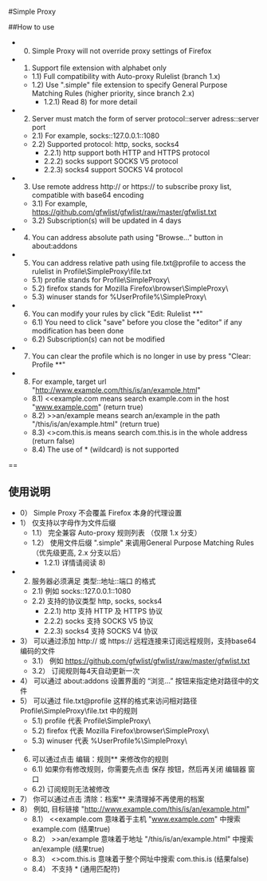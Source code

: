 #Simple Proxy


##How to use

- 0) Simple Proxy will not override proxy settings of Firefox 
- 1) Support file extension with alphabet only
  - 1.1) Full compatibility with Auto-proxy Rulelist (branch 1.x)
  - 1.2) Use ".simple" file extension to specify General Purpose Matching Rules (higher priority, since branch 2.x)
    - 1.2.1) Read 8) for more detail
- 2) Server must match the form of server protocol::server adress::server port
  - 2.1) For example, socks::127.0.0.1::1080
  - 2.2) Supported protocol: http, socks, socks4
    - 2.2.1) http support both HTTP and HTTPS protocol
    - 2.2.2) socks support SOCKS V5 protocol
    - 2.2.3) socks4 support SOCKS V4 protocol
- 3) Use remote address http:// or https:// to subscribe proxy list, compatible with base64 encoding
  - 3.1) For example, https://github.com/gfwlist/gfwlist/raw/master/gfwlist.txt
  - 3.2) Subscription(s) will be updated in 4 days
- 4) You can address absolute path using "Browse..." button in about:addons
- 5) You can address relative path using file.txt@profile to access the rulelist in Profile\SimpleProxy\file.txt
  - 5.1) profile stands for Profile\SimpleProxy\
  - 5.2) firefox stands for Mozilla Firefox\browser\SimpleProxy\
  - 5.3) winuser stands for %UserProfile%\SimpleProxy\
- 6) You can modify your rules by click "Edit: Rulelist **"
  - 6.1) You need to click "save" before you close the "editor" if any modification has been done
  - 6.2) Subscription(s) can not be modified
- 7) You can clear the profile which is no longer in use by press "Clear: Profile **"
- 8) For example, target url "http://www.example.com/this/is/an/example.html"
  - 8.1) <<example.com means search example.com in the host "www.example.com" (return true)
  - 8.2) >>an/example means search an/example in the path "/this/is/an/example.html" (return true)
  - 8.3) <>com.this.is means search com.this.is in the whole address (return false)
  - 8.4) The use of * (wildcard) is not supported

==

## 使用说明

- 0） Simple Proxy 不会覆盖 Firefox 本身的代理设置
- 1） 仅支持以字母作为文件后缀
  - 1.1） 完全兼容 Auto-proxy 规则列表 （仅限 1.x 分支）
  - 1.2） 使用文件后缀 ".simple" 来调用General Purpose Matching Rules （优先级更高, 2.x 分支以后）
    - 1.2.1) 详情请阅读 8)
- 2) 服务器必须满足 类型::地址::端口 的格式
  - 2.1) 例如 socks::127.0.0.1::1080
  - 2.2) 支持的协议类型 http, socks, socks4
    - 2.2.1) http 支持 HTTP 及 HTTPS 协议
    - 2.2.2) socks 支持 SOCKS V5 协议
    - 2.2.3) socks4 支持 SOCKS V4 协议
- 3） 可以通过添加 http:// 或 https:// 远程连接来订阅远程规则，支持base64编码的文件
  - 3.1） 例如 https://github.com/gfwlist/gfwlist/raw/master/gfwlist.txt
  - 3.2） 订阅规则每4天自动更新一次
- 4） 可以通过 about:addons 设置界面的 “浏览...” 按钮来指定绝对路径中的文件
- 5） 可以通过 file.txt@profile 这样的格式来访问相对路径 Profile\SimpleProxy\file.txt 中的规则
  - 5.1) profile 代表 Profile\SimpleProxy\
  - 5.2) firefox 代表 Mozilla Firefox\browser\SimpleProxy\
  - 5.3) winuser 代表 %UserProfile%\SimpleProxy\
- 6) 可以通过点击 编辑：规则** 来修改你的规则
  - 6.1) 如果你有修改规则，你需要先点击 保存 按钮，然后再关闭 编辑器 窗口
  - 6.2) 订阅规则无法被修改
- 7） 你可以通过点击 清除：档案** 来清理掉不再使用的档案
- 8） 例如, 目标链接 "http://www.example.com/this/is/an/example.html"
  - 8.1） <<example.com 意味着于主机 "www.example.com" 中搜索 example.com (结果true)
  - 8.2） >>an/example 意味着于地址 "/this/is/an/example.html" 中搜索 an/example (结果true)
  - 8.3） <>com.this.is 意味着于整个网址中搜索 com.this.is (结果false)
  - 8.4） 不支持 * (通用匹配符)

